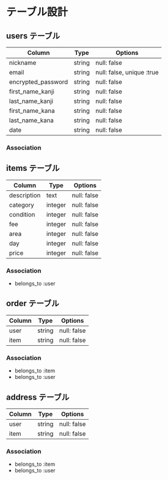 # テーブル設計

## users テーブル

| Column             | Type   | Options     |
| ------------------ | ------ | ----------- |
| nickname           | string | null: false |
| email              | string | null: false, unique :true|
| encrypted_password | string | null: false |
| first_name_kanji   | string | null: false |
| last_name_kanji    | string | null: false |
| first_name_kana    | string | null: false |
| last_name_kana     | string | null: false |
| date               | string | null: false |

### Association


## items テーブル

| Column            | Type    | Options     |
| ------------------| ------  | ----------- |
| description       | text    | null: false |
| category          | integer | null: false |
| condition         | integer | null: false |
| fee               | integer | null: false |
| area              | integer | null: false |
| day               | integer | null: false |
| price             | integer | null: false |

### Association

- belongs_to :user


## order テーブル

| Column | Type       | Options     |
| ------ | ---------- | ------------|
| user   | string     | null: false |
| item   | string     | null: false |


### Association

- belongs_to :item
- belongs_to :user



## address テーブル

| Column | Type       | Options     |
| ------ | ---------- | ----------- |
| user   | string     | null: false |
| item   | string     | null: false |


### Association

- belongs_to :item
- belongs_to :user